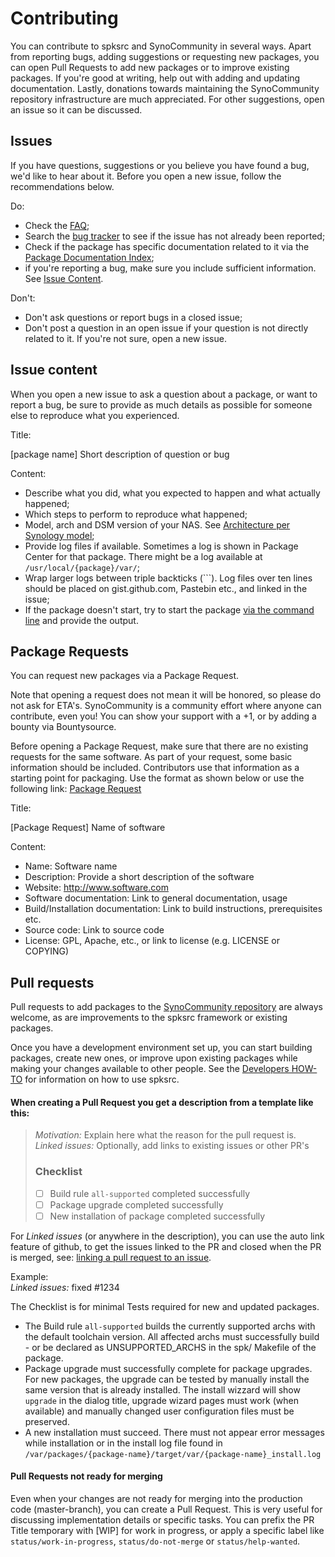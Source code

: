 Contributing
============

You can contribute to spksrc and SynoCommunity in several ways. Apart from reporting bugs, adding suggestions or requesting new packages, you can open Pull Requests to add new packages or to improve existing packages. If you're good at writing, help out with adding and updating documentation. Lastly, donations towards maintaining the SynoCommunity repository infrastructure are much appreciated.
For other suggestions, open an issue so it can be discussed.


Issues
------
If you have questions, suggestions or you believe you have found a bug, we'd like to hear about it. Before you open a new issue, follow the recommendations below.

Do:

* Check the [FAQ](https://github.com/SynoCommunity/spksrc/wiki/Frequently-Asked-Questions);
* Search the [bug tracker](https://github.com/SynoCommunity/spksrc/issues) to see if the issue has not already been reported;
* Check if the package has specific documentation related to it via the [Package Documentation Index](https://github.com/SynoCommunity/spksrc/wiki/Package-Documentation-Index);
* if you're reporting a bug, make sure you include sufficient information. See [Issue Content](https://github.com/SynoCommunity/spksrc/blob/master/CONTRIBUTING.md#issue-content).

Don't:

* Don't ask questions or report bugs in a closed issue;
* Don't post a question in an open issue if your question is not directly related to it. If you're not sure, open a new issue.

Issue content
-------------

When you open a new issue to ask a question about a package, or want to report a bug, be sure to provide as much details as possible for someone else to reproduce what you experienced.

Title:

[package name] Short description of question or bug

Content:

* Describe what you did, what you expected to happen and what actually happened;
* Which steps to perform to reproduce what happened;
* Model, arch and DSM version of your NAS. See [Architecture per Synology model](https://github.com/SynoCommunity/spksrc/wiki/Architecture-per-Synology-model);
* Provide log files if available. Sometimes a log is shown in Package Center for that package. There might be a log available at `/usr/local/{package}/var/`;
* Wrap larger logs between triple backticks (```). Log files over ten lines should be placed on gist.github.com, Pastebin etc., and linked in the issue;
* If the package doesn't start, try to start the package [via the command line](https://github.com/SynoCommunity/spksrc/wiki/Frequently-Asked-Questions#how-to-query-package-status-or-start-from-command-line)  and provide the output.


Package Requests
----------------
You can request new packages via a Package Request.

Note that opening a request does not mean it will be honored, so please do not ask for ETA's. SynoCommunity is a community effort where anyone can contribute, even you!
You can show your support with a +1, or by adding a bounty via Bountysource.

Before opening a Package Request, make sure that there are no existing requests for the same software.
As part of your request, some basic information should be included. Contributors use that information as a starting point for packaging. Use the format as shown below or use the following link: [Package Request](https://github.com/SynoCommunity/spksrc/issues/new?title=[Package%20Request]%20&body=Name%3A%0ADescription%3A%0AWebsite%3A%0ASoftware%20documentation%3A%0ABuild%2FInstallation%20documentation%3A%0ASource%20Code%3A%0ALicense%3A)

Title:

[Package Request] Name of software

Content:
* Name: Software name
* Description: Provide a short description of the software
* Website: http://www.software.com
* Software documentation: Link to general documentation, usage
* Build/Installation documentation: Link to build instructions, prerequisites etc.
* Source code: Link to source code
* License: GPL, Apache, etc., or link to license (e.g. LICENSE or COPYING)


Pull requests
----------
Pull requests to add packages to the [SynoCommunity repository](https://synocommunity.com) are always welcome, as are improvements to the spksrc framework or existing packages.

Once you have a development environment set up, you can start building packages, create new ones, or improve upon existing packages while making your changes available to other people. See the [Developers HOW-TO](https://github.com/SynoCommunity/spksrc/wiki/Developers-HOW-TO) for information on how to use spksrc.

#### When creating a Pull Request you get a description from a template like this:

> _Motivation:_  Explain here what the reason for the pull request is.<br>
> _Linked issues:_  Optionally, add links to existing issues or other PR's
> 
> ### Checklist
> - [ ] Build rule `all-supported` completed successfully
> - [ ] Package upgrade completed successfully
> - [ ] New installation of package completed successfully


For _Linked issues_ (or anywhere in the description), you can use the auto link feature of github, to get the issues linked to the PR and closed when the PR is merged, 
see: [linking a pull request to an issue](https://help.github.com/en/github/managing-your-work-on-github/linking-a-pull-request-to-an-issue).

Example:<br>
_Linked issues:_ fixed #1234

The Checklist is for minimal Tests required for new and updated packages.<br>
- The Build rule `all-supported` builds the currently supported archs with the default toolchain version. All affected archs must successfully build - or be declared as UNSUPPORTED_ARCHS in the spk/ Makefile of the package.
- Package upgrade must successfully complete for package upgrades. For new packages, the upgrade can be tested by manually install the same version that is already installed. The install wizzard will show `upgrade` in the dialog title, upgrade wizard pages must work (when available) and manually changed user configuration files must be preserved.
- A new installation must succeed. There must not appear error messages while installation or in the install log file found in `/var/packages/{package-name}/target/var/{package-name}_install.log`

#### Pull Requests not ready for merging
Even when your changes are not ready for merging into the production code (master-branch), you can create a Pull Request. This is very useful for discussing implementation details or specific tasks.
You can prefix the PR Title temporary with [WIP] for work in progress, or apply a specific label like `status/work-in-progress`, `status/do-not-merge` or `status/help-wanted`.

